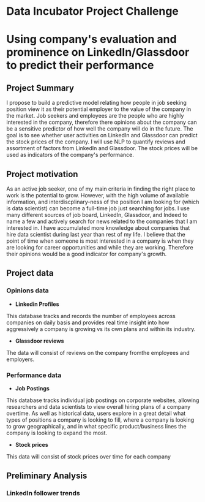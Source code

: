 # Data Incubator Project Challenge
# Using company's evaluation and prominence on LinkedIn/Glassdoor to predict their performance

## Project Summary
I propose to build a predictive model relating how people in job seeking position view it as their potential employer to the value of the company in the market. Job seekers and employees are the people who are highly interested in the company, therefore there opinions about the company can be a sensitive predictor of how well the company will do in the future. The goal is to see whether user activities on LinkedIn and Glassdoor can predict the stock prices of the company. I will use NLP to quantify reviews and assortment of factors from LinkedIn and Glassdoor. The stock prices will be used as indicators of the company's performance. 

## Project motivation

As an active job seeker, one of my main criteria in finding the right place to work is the potential to grow. However, with the high volume of available information, and interdiscplinary-ness of the position I am looking for (which is data scientist) can become a full-time job just searching for jobs. I use many different sources of job board, LinkedIn, Glassdoor, and Indeed to name a few and actively search for news related to the companies that I am interested in. I have accumulated more knowledge about companies that hire data scientist during last year than rest of my life. I believe that the point of time when someone is most interested in a company is when they are looking for career opportunities and while they are working. Therefore their opinions would be a good indicator for company's growth. 

## Project data
### Opinions data
 - **Linkedin Profiles**
 
This database tracks and records the number of employees across companies on daily basis and provides real time insight into how aggressively a company is growing vs its own plans and within its industry.

 - **Glassdoor reviews**
 
The data will consist of reviews on the company fromthe employees and employers.
 
### Performance data

- **Job Postings**

This database tracks individual job postings on corporate websites, allowing researchers and data scientists to view overall hiring plans of a company overtime. As well as historical data, users explore in a great detail what types of positions a company is looking to fill, where a company is looking to grow geographically, and in what specific product/business lines the company is looking to expand the most.

- **Stock prices**

This data will consist of stock prices over time for each company

## Preliminary Analysis
### LinkedIn follower trends
